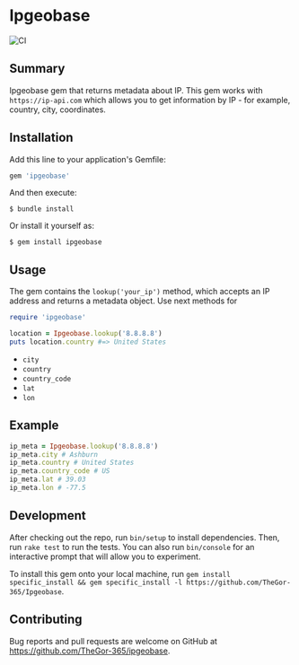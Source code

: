 # Ipgeobase

![CI](https://github.com/TheGor-365/Ipgeobase/actions/workflows/main.yml/badge.svg)


## Summary

Ipgeobase gem that returns metadata about IP. This gem works with `https://ip-api.com` which allows you to get information by IP - for example, country, city, coordinates.

## Installation

Add this line to your application's Gemfile:

```ruby
gem 'ipgeobase'
```

And then execute:

    $ bundle install

Or install it yourself as:

    $ gem install ipgeobase


## Usage

The gem contains the `lookup('your_ip')` method, which accepts an IP address and returns a metadata object. Use next methods for
```ruby
require 'ipgeobase'

location = Ipgeobase.lookup('8.8.8.8')
puts location.country #=> United States
```

* `city`
* `country`
* `country_code`
* `lat`
* `lon`

## Example

```ruby
ip_meta = Ipgeobase.lookup('8.8.8.8')
ip_meta.city # Ashburn
ip_meta.country # United States
ip_meta.country_code # US
ip_meta.lat # 39.03
ip_meta.lon # -77.5
```

## Development

After checking out the repo, run `bin/setup` to install dependencies. Then, run `rake test` to run the tests. You can also run `bin/console` for an interactive prompt that will allow you to experiment.

To install this gem onto your local machine, run `gem install specific_install && gem specific_install -l https://github.com/TheGor-365/Ipgeobase`. 

## Contributing

Bug reports and pull requests are welcome on GitHub at https://github.com/TheGor-365/ipgeobase.
